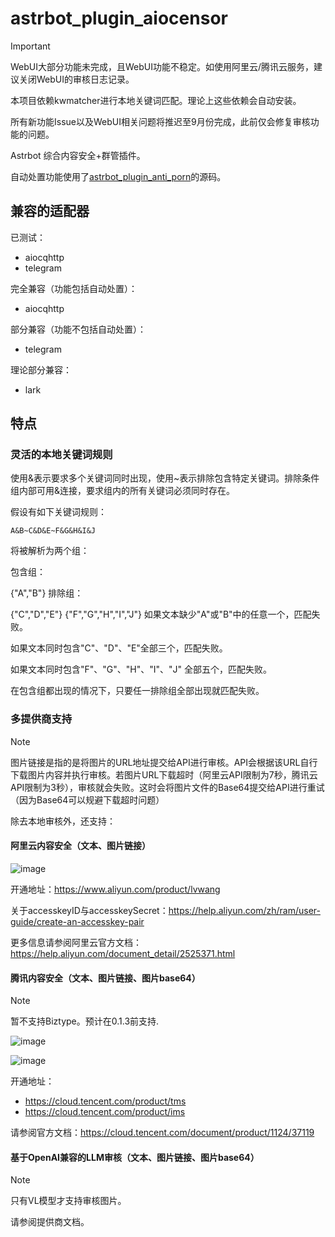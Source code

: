 # astrbot_plugin_aiocensor

> [!important]
> WebUI大部分功能未完成，且WebUI功能不稳定。如使用阿里云/腾讯云服务，建议关闭WebUI的审核日志记录。
>
> 本项目依赖kwmatcher进行本地关键词匹配。理论上这些依赖会自动安装。
>
> 所有新功能Issue以及WebUI相关问题将推迟至9月份完成，此前仅会修复审核功能的问题。

Astrbot 综合内容安全+群管插件。

自动处置功能使用了[astrbot_plugin_anti_porn](https://github.com/zouyonghe/astrbot_plugin_anti_porn)的源码。

## 兼容的适配器

已测试：
- aiocqhttp
- telegram

完全兼容（功能包括自动处置）：
- aiocqhttp

部分兼容（功能不包括自动处置）：
- telegram

理论部分兼容：
- lark

## 特点

### 灵活的本地关键词规则

使用&表示要求多个关键词同时出现，使用~表示排除包含特定关键词。排除条件组内部可用&连接，要求组内的所有关键词必须同时存在。

假设有如下关键词规则：

`A&B~C&D&E~F&G&H&I&J`

将被解析为两个组：

包含组：

{"A","B"}
排除组：

{"C","D","E"}
{"F","G","H","I","J"}
如果文本缺少"A"或"B"中的任意一个，匹配失败。

如果文本同时包含"C"、"D"、"E"全部三个，匹配失败。

如果文本同时包含"F"、"G"、"H"、"I"、"J" 全部五个，匹配失败。

在包含组都出现的情况下，只要任一排除组全部出现就匹配失败。

### 多提供商支持

> [!note]
> 图片链接是指的是将图片的URL地址提交给API进行审核。API会根据该URL自行下载图片内容并执行审核。若图片URL下载超时（阿里云API限制为7秒，腾讯云API限制为3秒），审核就会失败。这时会将图片文件的Base64提交给API进行重试（因为Base64可以规避下载超时问题）

除去本地审核外，还支持：

#### 阿里云内容安全（文本、图片链接）

![image](https://github.com/user-attachments/assets/d2936efc-5cb8-4855-96a2-238d538d8fe4)

开通地址：https://www.aliyun.com/product/lvwang

关于accesskeyID与accesskeySecret：https://help.aliyun.com/zh/ram/user-guide/create-an-accesskey-pair

更多信息请参阅阿里云官方文档：https://help.aliyun.com/document_detail/2525371.html

#### 腾讯内容安全（文本、图片链接、图片base64）

> [!note]
> 暂不支持Biztype。预计在0.1.3前支持.

![image](https://github.com/user-attachments/assets/52e57412-47fd-480a-b799-d42cc17e26ac)

![image](https://github.com/user-attachments/assets/308db025-98e5-4bae-94b4-c58d8e73ac01)

开通地址：
- https://cloud.tencent.com/product/tms
- https://cloud.tencent.com/product/ims

请参阅官方文档：https://cloud.tencent.com/document/product/1124/37119

#### 基于OpenAI兼容的LLM审核（文本、图片链接、图片base64）

> [!note]
> 只有VL模型才支持审核图片。

请参阅提供商文档。
